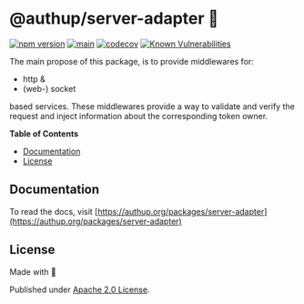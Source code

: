 # @authup/server-adapter 🌉

[![npm version](https://badge.fury.io/js/@authup%2Fserver-adapter.svg)](https://badge.fury.io/js/@authup%2Fserver-adapter)
[![main](https://github.com/authup/authup/actions/workflows/main.yml/badge.svg)](https://github.com/authup/authup/actions/workflows/main.yml)
[![codecov](https://codecov.io/gh/authup/authup/branch/master/graph/badge.svg?token=FHE347R1NW)](https://codecov.io/gh/authup/authup)
[![Known Vulnerabilities](https://snyk.io/test/github/authup/authup/badge.svg)](https://snyk.io/test/github/authup/authup)

The main propose of this package, is to provide middlewares for:

- http &
- (web-) socket

based services. These middlewares provide a way to validate and verify the request and inject information about the corresponding token owner.

**Table of Contents**

- [Documentation](#documentation)
- [License](#license)

## Documentation

To read the docs, visit [https://authup.org/packages/server-adapter](https://authup.org/packages/server-adapter)

## License

Made with 💚

Published under [Apache 2.0 License](./LICENSE).
